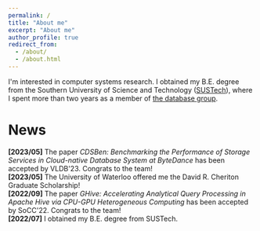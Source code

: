 ```yaml
---
permalink: /
title: "About me"
excerpt: "About me"
author_profile: true
redirect_from: 
  - /about/
  - /about.html
---
```


I'm interested in computer systems research. I obtained my B.E. degree from the Southern University of Science and Technology ([SUSTech](https://sustech.edu.cn/)), where I spent more than two years as a member of [the database group](https://dbgroup.sustech.edu.cn/).
<!-- This is the front page of a website that is powered by the [academicpages template](https://github.com/academicpages/academicpages.github.io) and hosted on GitHub pages. [GitHub pages](https://pages.github.com) is a free service in which websites are built and hosted from code and data stored in a GitHub repository, automatically updating when a new commit is made to the respository. This template was forked from the [Minimal Mistakes Jekyll Theme](https://mmistakes.github.io/minimal-mistakes/) created by Michael Rose, and then extended to support the kinds of content that academics have: publications, talks, teaching, a portfolio, blog posts, and a dynamically-generated CV. You can fork [this repository](https://github.com/academicpages/academicpages.github.io) right now, modify the configuration and markdown files, add your own PDFs and other content, and have your own site for free, with no ads! An older version of this template powers my own personal website at [stuartgeiger.com](http://stuartgeiger.com), which uses [this Github repository](https://github.com/staeiou/staeiou.github.io). -->

News
======
**[2023/05]** The paper *CDSBen: Benchmarking the Performance of Storage Services in Cloud-native Database System at ByteDance* has been accepted by VLDB'23. Congrats to the team!\
**[2023/05]** The University of Waterloo offered me the David R. Cheriton Graduate Scholarship!\
**[2022/09]** The paper *GHive: Accelerating Analytical Query Processing in Apache Hive via CPU-GPU Heterogeneous Computing* has been accepted by SoCC'22. Congrats to the team!\
**[2022/07]** I obtained my B.E. degree from SUSTech.

<!-- Education
======
**Southern University of Science and Technology**, August 2018 - July 2022\
Bachelor of Engineering in Compute Science and Technology -->

<!-- Research
======
**Sketch System based on Apache Flink**\
August 2022 - Present\
Implement a sketch system based on Apache Flink. [[CODE]](https://github.com/wateryloo/flinksketch)

**Benchmarking Cloud-native Storage Engines**\
April 2021 - June 2022\
Implemented a learned benchmark for the storage engine of the cloud-native database in ByteDance.

**Interactive Workflow System**\
June 2021 - September 2021\
Design and implement operator materialization mechanism for Texera, an interactive workflow system. [[LINK]](https://github.com/Texera/texera/issues/1257)\
Implement set difference operators. [[LINK]](https://github.com/Texera/texera/issues/1205)

**GPU-integrated OLAP Engine**\
April 2020 - April 2021\
Implemented the prototype of a GPU-integrated OLAP engine based on Apache Hive. [[PAPER 1]](https://dl.acm.org/doi/abs/10.1145/3514221.3520166) [[PAPER 2]]() -->

<!-- Empolyment
======
**ByteDance**\
Intern\
April 2021 - June 2022

**SUSTech**\
Teaching assistant\
CS102B Introduction to Java Programming, CS201 Digital Logic, and CS302 Operating Systems -->

<!-- Awards & Honors
======
David R. Cheriton Graduate Scholarship, May 2023\
Excellent Graduate, June 2022\
Excellent Thesis, June 2022\
Highest Honor in Computer Science and Engineering, June 2022\
Third Class Honor of the Second SUSTech Programming Contest, December 2019\
Freshman Scholarship, November 2018 -->